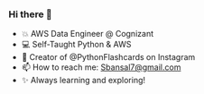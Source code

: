 ### Hi there 👋

- 💥 AWS Data Engineer @ Cognizant
- 💻 Self-Taught Python & AWS
- 👾 Creator of @PythonFlashcards on Instagram
- 📫 How to reach me: Sbansal7@gmail.com
- ✨ Always learning and exploring!

<!--
**Sandeep-Bansal1/Sandeep-Bansal1** is a ✨ _special_ ✨ repository because its `README.md` (this file) appears on your GitHub profile.

Here are some ideas to get you started:

 

-
-->
